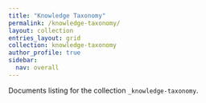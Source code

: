 ```yaml
---
title: "Knowledge Taxonomy"
permalink: /knowledge-taxonomy/
layout: collection
entries_layout: grid
collection: knowledge-taxonomy
author_profile: true
sidebar:
  nav: overall
---
```


Documents listing for the collection `_knowledge-taxonomy`.
